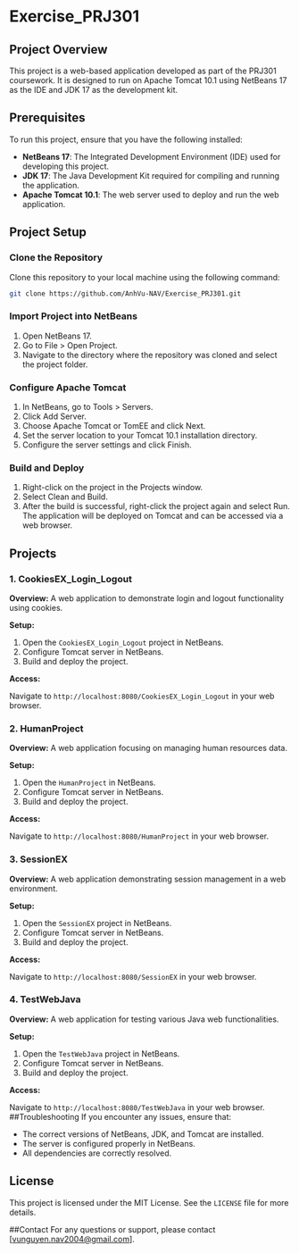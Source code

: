 # Exercise_PRJ301

## Project Overview

This project is a web-based application developed as part of the PRJ301 coursework. It is designed to run on Apache Tomcat 10.1 using NetBeans 17 as the IDE and JDK 17 as the development kit.

## Prerequisites

To run this project, ensure that you have the following installed:

- **NetBeans 17**: The Integrated Development Environment (IDE) used for developing this project.
- **JDK 17**: The Java Development Kit required for compiling and running the application.
- **Apache Tomcat 10.1**: The web server used to deploy and run the web application.

## Project Setup

### Clone the Repository

Clone this repository to your local machine using the following command:

```bash
git clone https://github.com/AnhVu-NAV/Exercise_PRJ301.git
```
### Import Project into NetBeans
1. Open NetBeans 17.
2. Go to File > Open Project.
3. Navigate to the directory where the repository was cloned and select the project folder.
### Configure Apache Tomcat
1. In NetBeans, go to Tools > Servers.
2. Click Add Server.
3. Choose Apache Tomcat or TomEE and click Next.
4. Set the server location to your Tomcat 10.1 installation directory.
5. Configure the server settings and click Finish.
### Build and Deploy
1. Right-click on the project in the Projects window.
2. Select Clean and Build.
3. After the build is successful, right-click the project again and select Run.
The application will be deployed on Tomcat and can be accessed via a web browser.

## Projects

### 1. CookiesEX_Login_Logout

**Overview:** A web application to demonstrate login and logout functionality using cookies.

**Setup:**

1. Open the `CookiesEX_Login_Logout` project in NetBeans.
2. Configure Tomcat server in NetBeans.
3. Build and deploy the project.

**Access:** 

Navigate to `http://localhost:8080/CookiesEX_Login_Logout` in your web browser.

### 2. HumanProject

**Overview:** A web application focusing on managing human resources data.

**Setup:**

1. Open the `HumanProject` in NetBeans.
2. Configure Tomcat server in NetBeans.
3. Build and deploy the project.

**Access:** 

Navigate to `http://localhost:8080/HumanProject` in your web browser.

### 3. SessionEX

**Overview:** A web application demonstrating session management in a web environment.

**Setup:**

1. Open the `SessionEX` project in NetBeans.
2. Configure Tomcat server in NetBeans.
3. Build and deploy the project.

**Access:** 

Navigate to `http://localhost:8080/SessionEX` in your web browser.

### 4. TestWebJava

**Overview:** A web application for testing various Java web functionalities.

**Setup:**

1. Open the `TestWebJava` project in NetBeans.
2. Configure Tomcat server in NetBeans.
3. Build and deploy the project.

**Access:** 

Navigate to `http://localhost:8080/TestWebJava` in your web browser.
##Troubleshooting
If you encounter any issues, ensure that:

- The correct versions of NetBeans, JDK, and Tomcat are installed.
- The server is configured properly in NetBeans.
- All dependencies are correctly resolved.

## License
This project is licensed under the MIT License. See the `LICENSE` file for more details.

##Contact
For any questions or support, please contact [vunguyen.nav2004@gmail.com].

